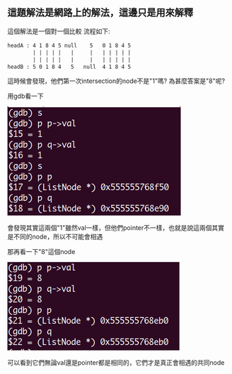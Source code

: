 ## 這題解法是網路上的解法，這邊只是用來解釋

這個解法是一個對一個比較
流程如下: 

```=
headA : 4 1 8 4 5 null    5   0 1 8 4 5
        | | | | |   |     |   | | | | |
        | | | | |   |     |   | | | | |
headB : 5 0 1 8 4   5   null  4 1 8 4 5
```

這時候會發現，他們第一次intersection的node不是"1"嗎?
為甚麼答案是"8"呢?


用gdb看一下


![image](https://github.com/CY-Gu/leetcode/blob/master/160.%20Intersection%20of%20Two%20Linked%20Lists/when%201.PNG)

會發現其實這兩個"1"雖然val一樣，但他們pointer不一樣，也就是說這兩個其實是不同的node，所以不可能會相遇

那再看一下"8"這個node

![image](https://github.com/CY-Gu/leetcode/blob/master/160.%20Intersection%20of%20Two%20Linked%20Lists/when%208.PNG)

可以看到它們無論val還是pointer都是相同的，它們才是真正會相遇的共同node
